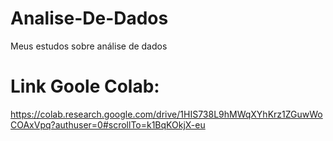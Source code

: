 # Analise-De-Dados
Meus estudos sobre análise de dados 

# Link Goole Colab: 
  https://colab.research.google.com/drive/1HIS738L9hMWqXYhKrz1ZGuwWoCOAxVpq?authuser=0#scrollTo=k1BqKOkjX-eu
